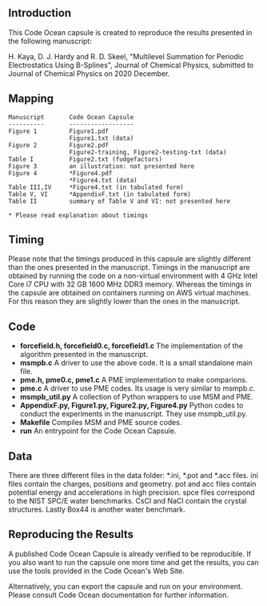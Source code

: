 Introduction
------------
This Code Ocean capsule is created to reproduce the results 
presented in the following manuscript:

H. Kaya, D. J. Hardy and R. D. Skeel, 
"Multilevel Summation for Periodic Electrostatics Using B-Splines",
Journal of Chemical Physics, submitted to Journal of Chemical Physics on 2020 December.

Mapping
-------
    Manuscript       Code Ocean Capsule
    ----------       ------------------
    Figure 1         Figure1.pdf
                     Figure1.txt (data)
    Figure 2         Figure2.pdf
                     Figure2-training, Figure2-testing-txt (data)
    Table I          Figure2.txt (fudgefactors)
    Figure 3         an illustration: not presented here 
    Figure 4         *Figure4.pdf
                     *Figure4.txt (data)
    Table III,IV     *Figure4.txt (in tabulated form)
    Table V, VI      *AppendixF.txt (in tabulated form)
    Table II         summary of Table V and VI: not presented here

    * Please read explanation about timings 


Timing
------
Please note that the timings produced in this capsule are slightly different than the ones
presented in the manuscript. Timings in the manuscript are obtained by running 
the code on a non-virtual environment with 
4 GHz Intel Core i7 CPU with 32 GB 1600 MHz DDR3 memory. Whereas the timings in the
capsule are obtained on containers running on AWS virtual machines. For this reason
they are slightly lower than the ones in the manuscript.

Code
----
* **forcefield.h, forcefield0.c, forcefield1.c**
The implementation of the algorithm presented in the manuscript.  
* **msmpb.c** 
A driver to use the above code. It is a small standalone main file.
* **pme.h, pme0.c, pme1.c**
A PME implementation to make comparions.
* **pme.c**
A driver to use PME codes. Its usage is very similar to msmpb.c.
* **msmpb_util.py**
A collection of Python wrappers to use MSM and PME.
* **AppendixF.py, Figure1.py, Figure2.py, Figure4.py**
Python codes to conduct the experiments in the manuscript. They use msmpb_util.py.
* **Makefile** 
Compiles MSM and PME source codes. 
* **run** 
An entrypoint for the Code Ocean Capsule. 

Data
----
There are three different files in the data folder: *.ini, *.pot and *.acc files.
ini files contain the charges, positions and geometry. pot and acc files
contain potential energy and accelerations in high precision. spce files correspond 
to the NIST SPC/E water benchmarks. CsCl and NaCl contain the crystal structures. 
Lastly Box44 is another water benchmark.

Reproducing the Results
-----------------------
A published Code Ocean Capsule is already verified to be reproducible.
If you also want to run the capsule one more time and get the results,
you can use the tools provided in the Code Ocean's Web Site. 

Alternatively, you can export the capsule and run on your environment. 
Please consult Code Ocean documentation for further information.


